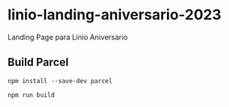 # linio-landing-aniversario-2023
Landing Page para Linio Aniversario

## Build Parcel
```
npm install --save-dev parcel
```

```
npm run build
```
